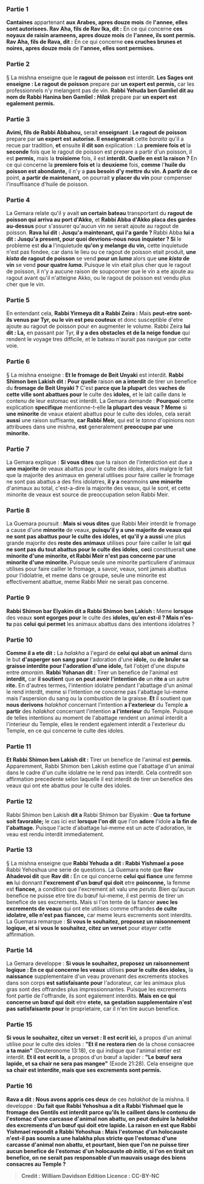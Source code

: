 
### Partie 1
<b>Cantaines</b> appartenant <b>aux Arabes, apres douze mois</b> de <b>l'annee, elles sont autorisees. Rav Aha, fils de Rav Ika, dit :</b> En ce qui concerne <b>ces noyaux de raisin arameens, apres douze mois</b> de <b>l'annee, ils sont permis. Rav Aha, fils de Rava, dit :</b> En ce qui concerne <b>ces cruches brunes et noires, apres douze mois</b> de <b>l'annee, elles sont permises.</b>

### Partie 2
§ La mishna enseigne que le <b>ragout de poisson</b> est interdit. <b>Les Sages ont enseigne : Le ragout de poisson</b> prepare par <b>un expert est permis,</b> car les professionnels n'y melangent pas de vin. <b>Rabbi Yehuda ben Gamliel dit au nom de Rabbi Hanina ben Gamliel : <i>Hilak</i></b> prepare par <b>un expert est egalement permis.</b>

### Partie 3
<b>Avimi, fils de Rabbi Abbahou,</b> serait <b>enseignant : Le ragout de poisson</b> prepare par <b>un expert est autorise. Il</b> <b>enseignerait</b> cette <i>baraita</i> qu'il a recue par tradition, <b>et</b> ensuite <b>il</b> <b>dit son</b> explication : La <b>premiere fois et</b> la <b>seconde</b> fois que le ragout de poisson est prepare a partir d'un poisson, il est <b>permis,</b> mais la <b>troisieme</b> fois, il est <b>interdit. Quelle en est la raison ? </b> En ce qui concerne la <b>premiere fois et</b> la <b>deuxieme</b> fois, <b>comme</b> l'<b>huile du poisson est abondante,</b> il n'y a <b>pas besoin d'y mettre du vin. A partir de ce</b> point, <b>a partir de maintenant,</b> on pourrait <b>y placer du vin</b> pour compenser l'insuffisance d'huile de poisson.

### Partie 4
La Gemara relate qu'il y avait <b>un certain bateau</b> transportant du <b>ragout de poisson qui arriva au port d'Akko,</b> et <b>Rabbi Abba d'Akko placa des gardes au-dessus</b> pour s'assurer qu'aucun vin ne serait ajoute au ragout de poisson. <b>Rava lui dit : Jusqu'a maintenant, qui l'a garde ? </b> Rabbi Abba <b>lui a dit : Jusqu'a present, pour quoi devrions-nous nous inquieter ? Si</b> le probleme est <b>du a</b> l'inquietude <b>qu'on y melange du vin,</b> cette inquietude n'est pas fondee, car dans le lieu ou ce ragout de poisson etait produit, <b>une <i>kista</i> de ragout de poisson</b> se vend <b>pour un <i>luma</i></b> alors que <b>une <i>kista</i> de vin</b> se vend <b>pour quatre <i>luma</i>. </b> Puisque le vin etait plus cher que le ragout de poisson, il n'y a aucune raison de soupconner que le vin a ete ajoute au ragout avant qu'il n'atteigne Akko, ou le ragout de poisson est vendu plus cher que le vin.

### Partie 5
En entendant cela, <b>Rabbi Yirmeya dit a Rabbi Zeira :</b> Mais <b>peut-etre sont-ils venus par Tyr, ou le vin est peu couteux</b> et donc susceptible d'etre ajoute au ragout de poisson pour en augmenter le volume. Rabbi Zeira <b>lui dit : La,</b> en passant par Tyr, <b>il y a des obstacles et de la neige fondue</b> qui rendent le voyage tres difficile, et le bateau n'aurait pas navigue par cette voie.

### Partie 6
§ La mishna enseigne : <b>Et le fromage de Beit Unyaki</b> est interdit. <b>Rabbi Shimon ben Lakish dit : Pour quelle</b> raison <b>on a interdit</b> de tirer un benefice du <b>fromage de Beit Unyaki ?</b> C'est <b>parce que la plupart</b> des <b>vaches de cette ville sont abattues pour</b> le culte des <b>idoles,</b> et le lait caille dans le contenu de leur estomac est interdit. La Gemara demande : <b>Pourquoi</b> cette explication <b>specifique</b> mentionne-t-elle <b>la plupart des veaux ? Meme</b> si <b>une minorite</b> de veaux etaient abattus pour le culte des idoles, cela serait <b>aussi</b> une raison suffisante, <b>car Rabbi Meir,</b> qui est le <i>tanna</i> d'opinions non attribuees dans une mishna, <b>est</b> generalement <b>preoccupe par une minorite.</b>

### Partie 7
La Gemara explique : <b>Si vous dites</b> que la raison de l'interdiction est due a <b>une majorite</b> de veaux abattus pour le culte des idoles, alors malgre le fait que la majorite des animaux en general utilises pour faire cailler le fromage ne sont pas abattus a des fins idolatres, <b>il y a</b> neanmoins <b>une minorite</b> d'animaux au total, c'est-a-dire la majorite des veaux, qui le sont, et cette minorite de veaux est source de preoccupation selon Rabbi Meir.

### Partie 8
La Guemara poursuit : <b>Mais si vous dites</b> que Rabbi Meir interdit le fromage a cause d'une <b>minorite</b> de veaux, <b>puisqu'il y a une majorite de veaux qui ne sont pas abattus pour le culte des idoles, et qu'il y a aussi</b> une plus grande majorite des <b>reste des animaux</b> utilises pour faire cailler le lait <b>qui ne sont pas du tout abattus pour le culte des idoles</b>, <b>ceci</b> constituerait <b>une minorite d'une minorite, et Rabbi Meir n'est pas concerne par une minorite d'une minorite. </b> Puisque seule une minorite particuliere d'animaux utilises pour faire cailler le fromage, a savoir, veaux, sont jamais abattus pour l'idolatrie, et meme dans ce groupe, seule une minorite est effectivement abattue, meme Rabbi Meir ne serait pas concerne.

### Partie 9
<b>Rabbi Shimon bar Elyakim dit a Rabbi Shimon ben Lakish :</b> Meme <b>lorsque</b> des veaux <b>sont egorges pour</b> le culte des <b>idoles, qu'en est-il ? Mais n'es-tu</b> pas <b>celui qui permet</b> les animaux abattus dans des intentions idolatres ?

### Partie 10
<b>Comme il a ete dit :</b> La <i>halakha</i> a l'egard de <b>celui qui abat un animal</b> dans le but <b>d'asperger son sang pour</b> l'adoration d'une <b>idole,</b> ou <b>de bruler sa</b> <b>graisse interdite pour l'adoration d'une idole,</b> fait l'objet d'une dispute entre <i>amoraim</i>. <b>Rabbi Yohanan dit :</b> Tirer un benefice de l'animal est <b>interdit,</b> car <b>il soutient</b> que <b>on peut avoir l'intention de</b> un <b>rite a</b> un autre <b>rite.</b> En d'autres termes, l'intention idolatre pendant l'abattage d'un animal le rend interdit, meme si l'intention ne concerne pas l'abattage lui-meme mais l'aspersion du sang ou la combustion de la graisse. <b>Et</b> il soutient que <b>nous derivons</b> <i>halakhot</i> concernant l'intention <b>a l'exterieur</b> du Temple <b>a partir</b> des <i>halakhot</i> concernant l'intention <b>a l'interieur</b> du Temple. Puisque de telles intentions au moment de l'abattage rendent un animal interdit a l'interieur du Temple, elles le rendent egalement interdit a l'exterieur du Temple, en ce qui concerne le culte des idoles.

### Partie 11
<b>Et Rabbi Shimon ben Lakish dit : </b> Tirer un benefice de l'animal est <b>permis.</b> Apparemment, Rabbi Shimon ben Lakish estime que l'abattage d'un animal dans le cadre d'un culte idolatre ne le rend pas interdit. Cela contredit son affirmation precedente selon laquelle il est interdit de tirer un benefice des veaux qui ont ete abattus pour le culte des idoles.

### Partie 12
Rabbi Shimon ben Lakish <b>dit a</b> Rabbi Shimon bar Elyakim : <b>Que ta fortune soit favorable;</b> le cas ici est <b>lorsque l'on dit</b> que l'on <b>adore</b> l'idole <b>a la fin de l'abattage.</b> Puisque l'acte d'abattage lui-meme est un acte d'adoration, le veau est rendu interdit immediatement.

### Partie 13
§ La mishna enseigne que <b>Rabbi Yehuda a dit : Rabbi Yishmael a pose</b> Rabbi Yehoshua une serie de questions. La Guemara note que <b>Rav Ahadevoi dit</b> que <b>Rav dit :</b> En ce qui concerne <b>celui qui fiance</b> une femme <b>en</b> lui donnant <b>l'excrement d'un bœuf qui doit</b> etre <b>poinconne,</b> la femme est <b>fiancee,</b> a condition que l'excrement ait valu une <i>peruta</i>. Bien qu'aucun benefice ne puisse etre tire du bœuf lui-meme, il est permis de tirer un benefice de ses excrements. Mais si l'on tente de la fiancer <b>avec les excrements de veaux</b> qui ont ete utilises comme offrandes <b>de culte idolatre, elle n'est pas fiancee,</b> car meme leurs excrements sont interdits. La Guemara remarque : <b>Si vous le souhaitez, proposez un raisonnement logique, et si vous le souhaitez, citez un verset</b> pour etayer cette affirmation.

### Partie 14
La Gemara developpe : <b>Si vous le souhaitez, proposez un raisonnement logique : En ce qui concerne les veaux</b> utilises <b>pour le culte des idoles,</b> la <b>naissance</b> supplementaire d'un veau provenant des excrements stockes dans son corps <b>est satisfaisante pour</b> l'adorateur, car les animaux plus gras sont des offrandes plus impressionnantes. Puisque les excrements font partie de l'offrande, ils sont egalement interdits. <b>Mais en ce qui concerne un bœuf qui doit</b> etre <b>etete, sa</b> <b>gestation supplementaire n'est pas satisfaisante pour</b> le proprietaire, car il n'en tire aucun benefice.

### Partie 15
<b>Si vous le souhaitez, citez un verset : Il est ecrit ici,</b> a propos d'un animal utilise pour le culte des idoles : <b>"Et il ne restera rien</b> de la chose consacree <b>a ta main"</b> (Deuteronome 13:18), ce qui indique que l'animal entier est interdit. <b>Et il est ecrit la,</b> a propos d'un bœuf a lapider : <b>"Le bœuf sera lapide, et sa chair ne sera pas mangee"</b> (Exode 21:28). Cela enseigne que <b>sa chair est interdite, mais que ses excrements sont permis.</b>

### Partie 16
<b>Rava a dit : Nous avons appris ces deux</b> de ces <i>halakhot</i> de la mishna. Il developpe : <b>Du fait <b>que</b> Rabbi Yehoshua <b>a dit a</b> Rabbi Yishmael que le fromage des Gentils est interdit <b>parce qu'ils le caillent</b> <b>dans le contenu de l'estomac</b> <b>d'une carcasse d'animal non abattu,</b> on peut deduire la <i>halakha</i> des excrements d'un bœuf qui doit etre lapide. La raison en est que Rabbi Yishmael <b>repondit a</b> Rabbi Yehoshua : <b>Mais l'estomac d'un holocauste</b> n'est-il pas soumis a une <b>halakha</b> plus <b>stricte</b> <b>que l'estomac</b> d'une <b>carcasse d'animal non abattu,</b> et pourtant, bien que l'on ne puisse tirer aucun benefice de l'estomac d'un holocauste <i>ab initio</i>, si l'on en tirait un benefice, on ne serait pas responsable d'un mauvais usage des biens consacres au Temple ?

>Credit : William Davidson Edition
>Licence : CC-BY-NC